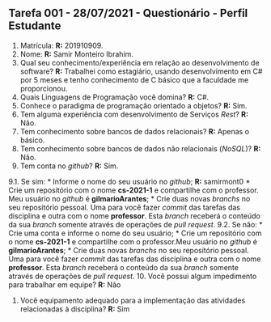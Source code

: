 ## Tarefa 001 - 28/07/2021 - Questionário - Perfil Estudante

1. Matrícula:
**R:** 201910909.
1. Nome:
**R:** Samir Monteiro Ibrahim.
1. Qual seu conhecimento/experiência em relação ao desenvolvimento de software?
**R:** Trabalhei como estagiário, usando desenvolvimento em C# por 5 meses e tenho conhecimento de C básico que a faculdade me proporcionou.
1. Quais Linguagens de Programação você domina?
**R:** C#.
1. Conhece o paradigma de     programação orientado a objetos?
**R:** Sim.
1. Tem alguma experiência com desenvolvimento de Serviços _Rest_?
**R:** Não.
1. Tem conhecimento sobre bancos de dados relacionais?
**R:** Apenas o básico.
1. Tem conhecimento sobre bancos de dados não relacionais     (_NoSQL_)?
**R:** Não.
1. Tem conta no _github_?
**R:** Sim.

  9.1.  Se sim:
      * Informe o nome do seu usuário no _github_;
    **R:** samirmont0
      * Crie um repositório com o nome **cs-2021-1** e compartilhe com o professor. Meu usuário no _github_ é **gilmarioArantes**;
      * Crie duas novas _branchs_ no seu repositório pessoal. Uma para você fazer _commit_ das tarefas das disciplina e outra com o nome **professor**. Esta _branch_ receberá o conteúdo da sua _branch_ somente através de operações de _pull request_.
      9.2.  Se não:
      *  Crie uma conta e informe o nome do seu usuário;
      *  Crie um repositório com o nome **cs-2021-1** e compartilhe com o professor.Meu usuário no _github_ é **gilmarioArantes**;
      * Crie duas novas _branchs_ no seu repositório pessoal. Uma para você fazer _commit_ das tarefas das disciplina e outra com o nome **professor**. Esta _branch_ receberá o conteúdo da sua _branch_ somente através de operações de _pull request_.
10. Você possui algum impedimento para trabalhar em equipe?
**R:** Não
1. Você equipamento adequado para a implementação das atividades relacionadas à disciplina?
**R:** Sim